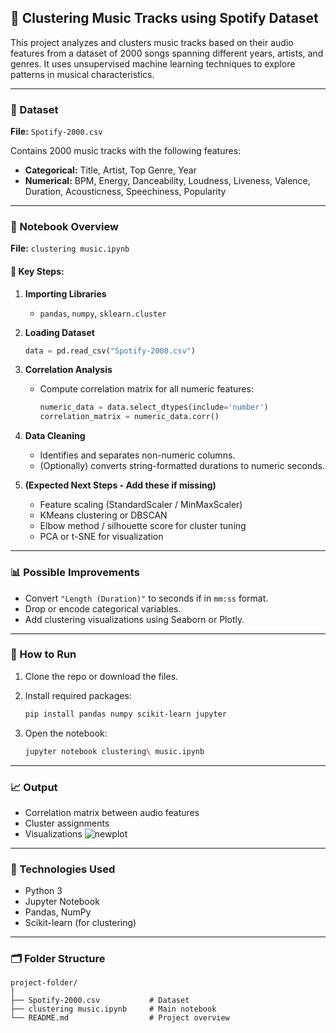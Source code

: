 ## 🎵 Clustering Music Tracks using Spotify Dataset

This project analyzes and clusters music tracks based on their audio features from a dataset of 2000 songs spanning different years, artists, and genres. It uses unsupervised machine learning techniques to explore patterns in musical characteristics.

---

### 📁 Dataset

**File:** `Spotify-2000.csv`

Contains 2000 music tracks with the following features:

* **Categorical:** Title, Artist, Top Genre, Year
* **Numerical:** BPM, Energy, Danceability, Loudness, Liveness, Valence, Duration, Acousticness, Speechiness, Popularity

---

### 📒 Notebook Overview

**File:** `clustering music.ipynb`

#### 📌 Key Steps:

1. **Importing Libraries**

   * `pandas`, `numpy`, `sklearn.cluster`

2. **Loading Dataset**

   ```python
   data = pd.read_csv("Spotify-2000.csv")
   ```

3. **Correlation Analysis**

   * Compute correlation matrix for all numeric features:

     ```python
     numeric_data = data.select_dtypes(include='number')
     correlation_matrix = numeric_data.corr()
     ```

4. **Data Cleaning**

   * Identifies and separates non-numeric columns.
   * (Optionally) converts string-formatted durations to numeric seconds.

5. **(Expected Next Steps - Add these if missing)**

   * Feature scaling (StandardScaler / MinMaxScaler)
   * KMeans clustering or DBSCAN
   * Elbow method / silhouette score for cluster tuning
   * PCA or t-SNE for visualization

---

### 📊 Possible Improvements

* Convert `"Length (Duration)"` to seconds if in `mm:ss` format.
* Drop or encode categorical variables.
* Add clustering visualizations using Seaborn or Plotly.

---

### 🚀 How to Run

1. Clone the repo or download the files.
2. Install required packages:

   ```bash
   pip install pandas numpy scikit-learn jupyter
   ```
3. Open the notebook:

   ```bash
   jupyter notebook clustering\ music.ipynb
   ```

---

### 📈 Output

* Correlation matrix between audio features
* Cluster assignments
* Visualizations
![newplot](https://github.com/user-attachments/assets/adee5bb7-2ff4-4747-9474-d7a15574765f)
---

### 🧠 Technologies Used

* Python 3
* Jupyter Notebook
* Pandas, NumPy
* Scikit-learn (for clustering)

---

### 🗂 Folder Structure

```
project-folder/
│
├── Spotify-2000.csv           # Dataset
├── clustering music.ipynb     # Main notebook
└── README.md                  # Project overview
